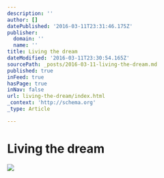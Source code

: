 ```yaml
---
description: ''
author: []
datePublished: '2016-03-11T23:31:46.175Z'
publisher:
  domain: ''
  name: ''
title: Living the dream
dateModified: '2016-03-11T23:30:54.165Z'
sourcePath: _posts/2016-03-11-living-the-dream.md
published: true
inFeed: true
hasPage: true
inNav: false
url: living-the-dream/index.html
_context: 'http://schema.org'
_type: Article

---
```

# Living the dream
![](https://the-grid-user-content.s3-us-west-2.amazonaws.com/ad81d062-0b1d-4450-850f-bf72edcc3511.png)